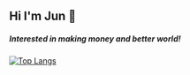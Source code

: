 <H2> Hi I'm Jun 🤗 </div>

<h5>Interested in making money and better world!</h5>

[![Top Langs](https://github-readme-stats.vercel.app/api/top-langs/?username=jaejuna&layout=compact)](https://github.com/jaejuna/github-readme-stats) 

<!--
**Jaejuna/Jaejuna** is a ✨ _special_ ✨ repository because its `README.md` (this file) appears on your GitHub profile.

Here are some ideas to get you started:

- 🔭 I’m currently working on ...
- 🌱 I’m currently learning ...
- 👯 I’m looking to collaborate on ...
- 🤔 I’m looking for help with ...
- 💬 Ask me about ...
- 📫 How to reach me: ...
- 😄 Pronouns: ...
- ⚡ Fun fact: ...
-->
